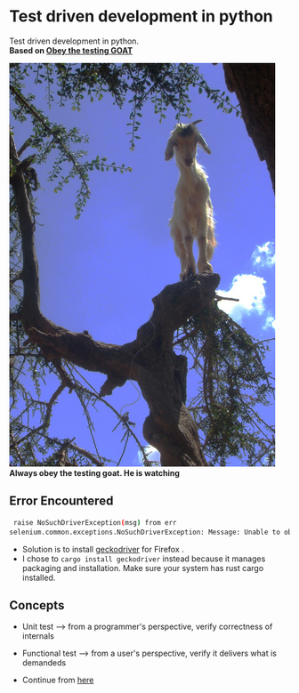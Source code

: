 # Test driven development in python
Test driven development in python.\
**Based on [Obey the testing GOAT](https://www.obeythetestinggoat.com/book/pre-requisite-installations.html)**

![testingGoat](./images/obey_the_testing_goat.png)\
**Always obey the testing goat. He is watching**

## Error Encountered
```bash
 raise NoSuchDriverException(msg) from err
selenium.common.exceptions.NoSuchDriverException: Message: Unable to obtain driver for firefox; For documentation on this error, please visit: https://www.selenium.dev/documentation/webdriver/troubleshooting/errors/driver_location
```
- Solution is to install [geckodriver](https://github.com/mozilla/geckodriver/releases) for Firefox .
- I chose to `cargo install geckodriver` instead because it manages packaging and installation. Make sure your system has rust cargo installed.

## Concepts
- Unit test --> from a programmer's perspective, verify correctness of internals
- Functional test --> from a user's perspective, verify it delivers what is demandeds

- Continue from [here](https://www.obeythetestinggoat.com/book/chapter_04_philosophy_and_refactoring.html)
